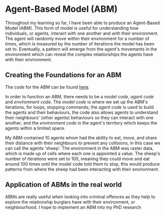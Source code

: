 # **Agent-Based Model (ABM)** 



Throughout my learning so far, I have been able to produce an Agent-Based Model (ABM). This form of model is useful for understanding how individuals, or agents, interact with one another and with their environment. The agent will randomly move within their environment for a number of times, which is measured by the number of iterations the model has been set to. Eventually, a pattern will emerge from the agent's movements in the environment which can reveal the complex relationships the agents have with their environment. 



## **Creating the Foundations for an ABM**


The code for the ABM can be found [here](ABM.py). 

In order to function an ABM, there needs to be a *model code*, *agent code* and *environment code*. The *model code* is where we set up the ABM's iterations, for loops, stopping commands; the *agent code* is used to build the agents and their behaviours, the code also allows agents to understand their neighbours' (other agents) behaviours so they can interact with one another; and the *environment code* is the agent's territory which keeps the agents within a limited space. 

My ABM contained 10 agents whom had the ability to eat, move, and share their distance with their neighbours to prevent any collisions, in this case we can call the agents 'sheep'. The environment in the ABM was raster data, which is made up of cells where each one is appointed a value. The sheep's number of iterations were set to 100, meaning they could move and eat around 100 times until the model code told them to stop, this would produce patterns from where the sheep had been interacting with their environment. 



## **Application of ABMs in the real world**


ABMs are really useful when looking into criminal offences as they help to explore the relationship burglars have with their environment, or neighbourhood. I hope to implement an ABM into my PhD research 
